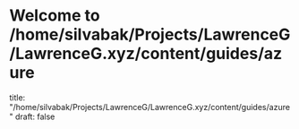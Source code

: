 # Welcome to /home/silvabak/Projects/LawrenceG/LawrenceG.xyz/content/guides/azure
title: "/home/silvabak/Projects/LawrenceG/LawrenceG.xyz/content/guides/azure"
draft: false
